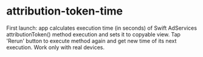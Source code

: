 # attribution-token-time

First launch: app calculates execution time (in seconds) of Swift AdServices attributionToken() method execution and sets it to copyable view.
Tap 'Rerun' button to execute method again and get new time of its next execution.
Work only with real devices.
